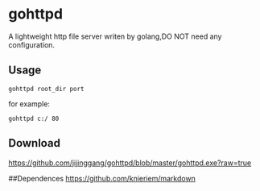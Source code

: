 # gohttpd
A lightweight http file server writen by golang,DO NOT need any configuration. 

## Usage

	gohttpd root_dir port

for example:

	gohttpd c:/ 80


## Download
<https://github.com/jijinggang/gohttpd/blob/master/gohttpd.exe?raw=true>


##Dependences
https://github.com/knieriem/markdown